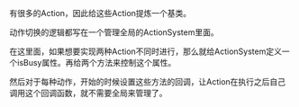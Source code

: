 有很多的Action，因此给这些Action提炼一个基类。

动作切换的逻辑都写在一个管理全局的ActionSystem里面。

在这里面，如果想要实现两种Action不同时进行，那么就给ActionSystem定义一个isBusy属性。再给两个方法来控制这个属性。

然后对于每种动作，开始的时候设置这些方法的回调，让Action在执行之后自己调用这个回调函数，就不需要全局来管理了。